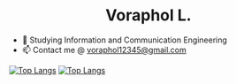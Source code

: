 <h1 align="center">Voraphol L.</h1>

- 🔭 Studying Information and Communication Engineering
- 📫 Contact me @ voraphol12345@gmail.com


[![Top Langs](https://github-readme-stats-git-masterrstaa-rickstaa.vercel.app/api/top-langs/?username=oatkup1a&theme=react&layout=compact)](https://github.com/oatkup1a/github-readme-stats)
[![Top Langs](https://github-readme-stats.vercel.app/api?username=oatkup1a&theme=react&show_icons=true)](https://github.com/oatkup1a)
